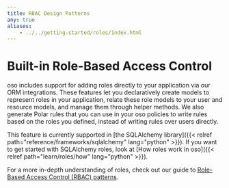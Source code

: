 ```yaml
---
title: RBAC Design Patterns
any: true
aliases: 
    - ../../getting-started/roles/index.html
---
```

<!-- 
Possibly copy content from [Introduction to Roles](../../getting-started/roles/_index.md)?

How to not be duplicative? This should extend that guide, and elaborate on how we approach
roles in general

-- Copy in the content from the existing roles guide -- -->

# Built-in Role-Based Access Control

oso includes support for adding roles directly to your application via our ORM
integrations. These features let you declaratively create models to represent
roles in your application, relate these role models to your user and resource
models, and manage them through helper methods. We also generate Polar rules
that you can use in your oso policies to write rules based on the roles you
defined, instead of writing rules over users directly.

This feature is currently supported in [the SQLAlchemy library]({{< relref
path="reference/frameworks/sqlalchemy" lang="python" >}}). If you want to get started with
SQLAlchemy roles, look at [How roles work in oso]({{< relref
path="learn/roles/how" lang="python" >}}).

For a more in-depth understanding of roles, check out our guide to [Role-Based
Access Control (RBAC) patterns](learn/roles/patterns).

